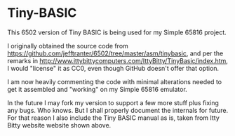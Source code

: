 # Tiny-BASIC
This 6502 version of Tiny BASIC is being used for my Simple 65816 project.

I originally obtained the source code from https://github.com/jefftranter/6502/tree/master/asm/tinybasic, and per the remarks in http://www.ittybittycomputers.com/IttyBitty/TinyBasic/index.htm, I would "license" it as CC0, even though GitHub doesn't offer that option.

I am now heavily commenting the code with minimal alterations needed to get it assembled and "working" on my Simple 65816 emulator.

In the future I may fork my version to support a few more stuff plus fixing any bugs. Who knows. But I shall properly document the internals for future. For that reason I also include the Tiny BASIC manual as is, taken from Itty Bitty website website shown above.
